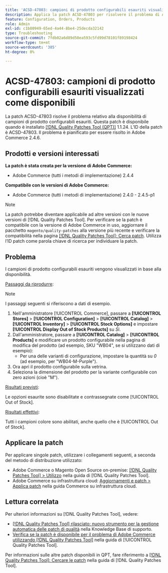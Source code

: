 ```yaml
---
title: 'ACSD-47803: campioni di prodotto configurabili esauriti visualizzati come disponibili'
description: Applica la patch ACSD-47803 per risolvere il problema di Adobe Commerce, se i campioni di prodotto configurabili esauriti vengono visualizzati come disponibili.
feature: Configuration, Orders, Products
role: Admin
exl-id: c1b80949-65ed-4a44-8be4-25decda32142
type: Troubleshooting
source-git-commit: 7fdb02a6d89d50ea593c5fd99d78101f89198424
workflow-type: tm+mt
source-wordcount: '385'
ht-degree: 0%

---
```


# ACSD-47803: campioni di prodotto configurabili esauriti visualizzati come disponibili

La patch ACSD-47803 risolve il problema relativo alla disponibilità di campioni di prodotto configurabili esauriti. Questa patch è disponibile quando è installato [[!DNL Quality Patches Tool (QPT)]](https://experienceleague.adobe.com/it/docs/commerce-operations/tools/quality-patches-tool/quality-patches-tool-to-self-serve-quality-patches) 1.1.24. L’ID della patch è ACSD-47803. Il problema è pianificato per essere risolto in Adobe Commerce 2.4.6.

## Prodotti e versioni interessati

**La patch è stata creata per la versione di Adobe Commerce:**

* Adobe Commerce (tutti i metodi di implementazione) 2.4.4

**Compatibile con le versioni di Adobe Commerce:**

* Adobe Commerce (tutti i metodi di implementazione) 2.4.0 - 2.4.5-p1

>[!NOTE]
>
>La patch potrebbe diventare applicabile ad altre versioni con le nuove versioni di [!DNL Quality Patches Tool]. Per verificare se la patch è compatibile con la versione di Adobe Commerce in uso, aggiornare il pacchetto `magento/quality-patches` alla versione più recente e verificare la compatibilità nella pagina [[!DNL Quality Patches Tool]: Cerca patch](https://experienceleague.adobe.com/tools/commerce-quality-patches/index.html?lang=it). Utilizza l’ID patch come parola chiave di ricerca per individuare la patch.

## Problema

I campioni di prodotto configurabili esauriti vengono visualizzati in base alla disponibilità.

<u>Passaggi da riprodurre</u>:

>[!NOTE]
>
>I passaggi seguenti si riferiscono a dati di esempio.

1. Nell&#39;amministratore [!UICONTROL Commerce], passare a **[!UICONTROL Stores]** > **[!UICONTROL Configuration]** > **[!UICONTROL Catalog]** > **[!UICONTROL Inventory]** > **[!UICONTROL Stock Options]** e impostare **[!UICONTROL Display Out of Stock Products]** su *Sì*.
1. Dall&#39;amministratore, passare a **[!UICONTROL Catalog]** > **[!UICONTROL Products]** e modificare un prodotto configurabile nella pagina di modifica del prodotto (ad esempio, SKU &quot;WB04&quot;, se si utilizzano dati di esempio):
   * Per una delle varianti di configurazione, impostare la quantità su *0* (ad esempio, per &quot;WB04-M-Purple&quot;).
1. Ora apri il prodotto configurabile sulla vetrina.
1. Seleziona la dimensione del prodotto per la variante configurabile con zero azioni (cioè &quot;M&quot;).

<u>Risultati previsti</u>:

Le opzioni esaurite sono disabilitate e contrassegnate come [!UICONTROL Out of Stock].

<u>Risultati effettivi</u>:

Tutti i campioni colore sono abilitati, anche quello che è [!UICONTROL Out of Stock].

## Applicare la patch

Per applicare singole patch, utilizzare i collegamenti seguenti, a seconda del metodo di distribuzione utilizzato:

* Adobe Commerce o Magento Open Source on-premise: [[!DNL Quality Patches Tool] > Utilizzo](/help/tools/quality-patches-tool/usage.md) nella guida di [!DNL Quality Patches Tool].
* Adobe Commerce su infrastruttura cloud: [Aggiornamenti e patch > Applica patch](https://experienceleague.adobe.com/docs/commerce-cloud-service/user-guide/develop/upgrade/apply-patches.html?lang=it) nella guida Commerce su infrastruttura cloud.

## Lettura correlata

Per ulteriori informazioni su [!DNL Quality Patches Tool], vedere:

* [[!DNL Quality Patches Tool] rilasciato: nuovo strumento per la gestione automatica delle patch di qualità](https://experienceleague.adobe.com/it/docs/commerce-operations/tools/quality-patches-tool/quality-patches-tool-to-self-serve-quality-patches) nella Knowledge Base di supporto.
* [Verifica se la patch è disponibile per il problema di Adobe Commerce utilizzando  [!DNL Quality Patches Tool]](/help/tools/quality-patches-tool/patches-available-in-qpt/check-patch-for-magento-issue-with-magento-quality-patches.md) nella guida di [!UICONTROL Quality Patches Tool].


Per informazioni sulle altre patch disponibili in QPT, fare riferimento a [[!DNL Quality Patches Tool]: Cercare le patch](https://experienceleague.adobe.com/tools/commerce-quality-patches/index.html?lang=it) nella guida di [!DNL Quality Patches Tool].
